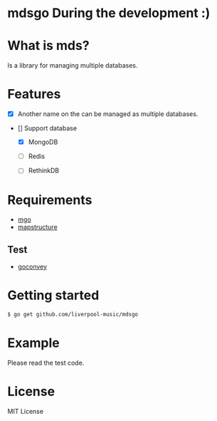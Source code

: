 mdsgo During the development :)
=====

# What is mds?

Is a library for managing multiple databases.


# Features

- [x] Another name on the can be managed as multiple databases.
- [] Support database
  - [x] MongoDB
  - [ ] Redis
  - [ ] RethinkDB


# Requirements

- [mgo](https://github.com/go-mgo/mgo)
- [mapstructure](https://github.com/mitchellh/mapstructure)


## Test

- [goconvey](https://github.com/smartystreets/goconvey)

# Getting started

```sh
$ go get github.com/liverpool-music/mdsgo
```


# Example

Please read the test code.


# License

MIT License